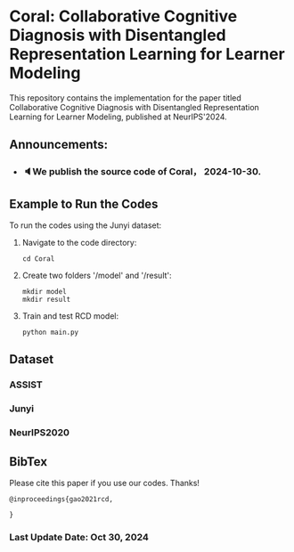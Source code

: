# Coral: Collaborative Cognitive Diagnosis with Disentangled Representation Learning for Learner Modeling

This repository contains the implementation for the paper titled Collaborative Cognitive Diagnosis with Disentangled Representation Learning for Learner Modeling, published at NeurIPS'2024.

Announcements:
--
- ### 🔈We publish the source code of Coral， 2024-10-30. 

## Example to Run the Codes
To run the codes using the Junyi dataset:
1. Navigate to the code directory:
   ```
   cd Coral
   ```
2. Create two folders '/model' and '/result':
   ```
   mkdir model
   mkdir result
   ```

3. Train and test RCD model:
   ```
   python main.py
   ```

## Dataset
### ASSIST
### Junyi
### NeurIPS2020

## BibTex
Please cite this paper if you use our codes. Thanks!

```
@inproceedings{gao2021rcd,

}
```

### Last Update Date: Oct 30, 2024
